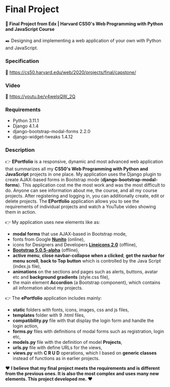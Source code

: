 # Final Project

#### 📘 Final Project from Edx | Harvard CS50's Web Programming with Python and JavaScript Course

✒️ Designing and implementing a web application of your own with Python and JavaScript.

### Specification

🚀 https://cs50.harvard.edu/web/2020/projects/final/capstone/

### Video

🚀 https://youtu.be/v4welsQW_2Q

### Requirements

* Python 3.11.1
* Django 4.1.4
* django-bootstrap-modal-forms 2.2.0 
* django-widget-tweaks 1.4.12

### Description

👉 __EPortfolio__ is a responsive, dynamic and most advanced web application that summarizes all my __CS50's Web Programming with Python and JavaScript__ projects in one place. 
My application uses the Django plugin to create AJAX-based forms in Bootstrap mode (__django-bootstrap-modal-forms__).
This application cost me the most work and was the most difficult to do. Anyone can see information about me, the course, and all my course projects. 
After registering and logging in, you can additionally create, edit or delete projects. The __EPortfolio__ application allows you to see the requirements of individual projects and watch a YouTube video showing them in action.

👉 My application uses new elements like as:
* __modal forms__ that use AJAX-based in Bootstrap mode,
* fonts from Google [__Nunito__](https://fonts.googleapis.com/css2?family=Nunito:wght@400;600;700;800) (online),
* icons for Designers and Developers [__Lineicons 2.0__](https://lineicons.com/) (offline),
* [__Bootstrap 5.0.5-alpha__](https://blog.getbootstrap.com/2020/06/16/bootstrap-5-alpha/) (offline),
* __active menu__, __close navbar-collapse when a clicked__, __get the navbar for menu scroll__, __back to Top button__ which is controlled by the Java Script (index.js file),
* __animations__ on the sections and pages such as alerts, buttons, avatar etc and __background gradients__ (style.css file),
* the main element **Accordion** (a Bootstrap component), which contains all information about my projects.

👉 The **ePortfolio** application includes mainly:
* __static__ folders with fonts, icons, images, css and js files, 
* __templates__ folder with 9 .html files,
* __compatibility.py__ file with that display the login form and handle the login action,
* __forms.py__ files with definitions of modal forms such as registration, login etc,
* __models.py__ file with the definition of model __Projects__,
* __urls.py__ file with define URLs for the views,
* __views.py__ with **C R U D** operations, which I based on __generic classes__ instead of functions as in earlier projects.  

❤️ __I believe that my final project meets the requirements and is different from the previous ones.
It is also the most complex and uses many new elements. This project developed me.__ ❤️
